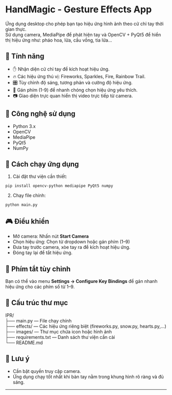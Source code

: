 # HandMagic - Gesture Effects App

Ứng dụng desktop cho phép bạn tạo hiệu ứng hình ảnh theo cử chỉ tay thời gian thực.  
Sử dụng camera, MediaPipe để phát hiện tay và OpenCV + PyQt5 để hiển thị hiệu ứng như: pháo hoa, lửa, cầu vồng, tia lửa...

## 🎯 Tính năng

- ✋ Nhận diện cử chỉ tay để kích hoạt hiệu ứng.
- 🔥 Các hiệu ứng thú vị: Fireworks, Sparkles, Fire, Rainbow Trail.
- 🎛 Tùy chỉnh độ sáng, tương phản và cường độ hiệu ứng.
- 🧠 Gán phím (1-9) để nhanh chóng chọn hiệu ứng yêu thích.
- 📷 Giao diện trực quan hiển thị video trực tiếp từ camera.

## 🧱 Công nghệ sử dụng

- Python 3.x
- OpenCV
- MediaPipe
- PyQt5
- NumPy

## 🚀 Cách chạy ứng dụng

1. Cài đặt thư viện cần thiết:

```pip install opencv-python mediapipe PyQt5 numpy```

2. Chạy file chính:

```python main.py```

## 🎮 Điều khiển

- Mở camera: Nhấn nút **Start Camera**
- Chọn hiệu ứng: Chọn từ dropdown hoặc gán phím (1–9)
- Đưa tay trước camera, xòe tay ra để kích hoạt hiệu ứng.
- Đóng tay lại để tắt hiệu ứng.

## 🧠 Phím tắt tùy chỉnh

Bạn có thể vào menu **Settings → Configure Key Bindings** để gán nhanh hiệu ứng cho các phím số từ 1–9.

## 📁 Cấu trúc thư mục

IPR/  
├── main.py — File chạy chính   
├── effects/ — Các hiệu ứng riêng biệt (fireworks.py, snow.py, hearts.py,...)   
├── images/ — Thư mục chứa icon hoặc hình ảnh  
├── requirements.txt — Danh sách thư viện cần cài  
└── README.md  


## 📌 Lưu ý

- Cần bật quyền truy cập camera.
- Ứng dụng chạy tốt nhất khi bàn tay nằm trong khung hình rõ ràng và đủ sáng.

---

